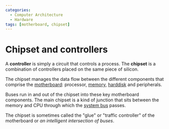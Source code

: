 ```yaml
---
categories:
  - Computer Architecture
  - Hardware
tags: [motherboard, chipset]
---
```


# Chipset and controllers

A **controller** is simply a circuit that controls a process. The **chipset** is a combination of controllers placed on the same piece of silicon.

The chipset manages the data flow between the different components that comprise the [motherboard](/Hardware/Motherboard.md): processor, [memory](/Hardware/Memory/Memory.md), [harddisk](/Operating_Systems/Disks/What_are_disks.md) and peripherals.

Buses run in and out of the chipset into these key motherboard components. The main chipset is a kind of junction that sits between the memory and CPU through which the [system bus](/Hardware/Bus.md#system-bus) passes.

The chipset is sometimes called the "glue" or "traffic controller" of the motherboard or _an intelligent intersection of buses_.
